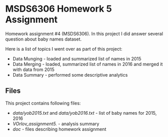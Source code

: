 # MSDS6306 Homework 5 Assignment
 
Homework assignment #4 (MSDS6306). In this project I did answer several question about baby names dataset.

Here is a list of topics I went over as part of this project:

* Data Munging - loaded and summarized list of names in 2015
* Data Merging - loaded, summarized list of names in 2016 and merged it with data from 2015
* Data Summary - performed some descriptive analytics

## Files

This project contains following files:

* *data/yob2015.txt* and *data/yob2016.txt* - list of baby names for 2015, 2016
* *VOrlov_assignment5.* - analysis summary
* *doc* - files describing homework assignment


